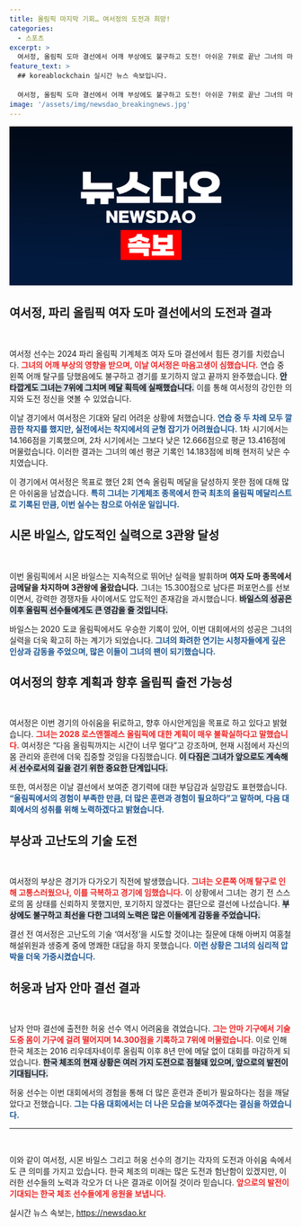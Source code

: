 ```yaml
---
title: 올림픽 마지막 기회… 여서정의 도전과 희망!
categories:
  - 스포츠
excerpt: >
  여서정, 올림픽 도마 결선에서 어깨 부상에도 불구하고 도전! 아쉬운 7위로 끝난 그녀의 마지막 경기. 시몬 바일스는 3관왕에 올라 눈부신 활약을 펼쳤다. 2028년 올림픽 출전은 불투명, 하지만 아시안게임을 향한 열정은 여전하다.
feature_text: >
  ## koreablockchain 실시간 뉴스 속보입니다.

  여서정, 올림픽 도마 결선에서 어깨 부상에도 불구하고 도전! 아쉬운 7위로 끝난 그녀의 마지막 경기. 시몬 바일스는 3관왕에 올라 눈부신 활약을 펼쳤다. 2028년 올림픽 출전은 불투명, 하지만 아시안게임을 향한 열정은 여전하다.
image: '/assets/img/newsdao_breakingnews.jpg'
---
```


<p><img src="/assets/img/newsdao_breakingnews.jpg" alt="koreablockchain 속보" /></p>

<h2 data-ke-size="size26">여서정, 파리 올림픽 여자 도마 결선에서의 도전과 결과</h2>

<p data-ke-size="size16">&nbsp;</p>

<p>여서정 선수는 2024 파리 올림픽 기계체조 여자 도마 결선에서 힘든 경기를 치렀습니다. <b><span style="color: #ee2323;">그녀의 어깨 부상의 영향을 받으며, 이날 여서정은 마음고생이 심했습니다.</span></b> 연습 중 왼쪽 어깨 탈구를 당했음에도 불구하고 경기를 포기하지 않고 끝까지 완주했습니다. <b><span style="background-color: #21538527;">안타깝게도 그녀는 7위에 그치며 메달 획득에 실패했습니다.</span></b> 이를 통해 여서정의 강인한 의지와 도전 정신을 엿볼 수 있었습니다.</p>

<p>이날 경기에서 여서정은 기대와 달리 어려운 상황에 처했습니다. <b><span style="color: #1a5490;">연습 중 두 차례 모두 깔끔한 착지를 했지만, 실전에서는 착지에서의 균형 잡기가 어려웠습니다.</span></b> 1차 시기에서는 14.166점을 기록했으며, 2차 시기에서는 그보다 낮은 12.666점으로 평균 13.416점에 머물렀습니다. 이러한 결과는 그녀의 예선 평균 기록인 14.183점에 비해 현저히 낮은 수치였습니다. </p>

<p>이 경기에서 여서정은 목표로 했던 2회 연속 올림픽 메달을 달성하지 못한 점에 대해 많은 아쉬움을 남겼습니다. <b><span style="color: #1a5490;">특히 그녀는 기계체조 종목에서 한국 최초의 올림픽 메달리스트로 기록된 만큼, 이번 실수는 참으로 아쉬운 일입니다.</span></b></p>

<h2 data-ke-size="size26">시몬 바일스, 압도적인 실력으로 3관왕 달성</h2>

<p data-ke-size="size16">&nbsp;</p>

<p>이번 올림픽에서 시몬 바일스는 지속적으로 뛰어난 실력을 발휘하며 <b><span style="ee2323;">여자 도마 종목에서 금메달을 차지하며 3관왕에 올랐습니다.</span></b> 그녀는 15.300점으로 남다른 퍼포먼스를 선보이면서, 강력한 경쟁자들 사이에서도 압도적인 존재감을 과시했습니다. <b><span style="background-color: #21538527;">바일스의 성공은 이후 올림픽 선수들에게도 큰 영감을 줄 것입니다.</span></b> </p>

<p>바일스는 2020 도쿄 올림픽에서도 우승한 기록이 있어, 이번 대회에서의 성공은 그녀의 실력을 더욱 확고히 하는 계기가 되었습니다. <b><span style="color: #1a5490;">그녀의 화려한 연기는 시청자들에게 깊은 인상과 감동을 주었으며, 많은 이들이 그녀의 팬이 되기했습니다.</span></b></p>

<h2 data-ke-size="size26">여서정의 향후 계획과 향후 올림픽 출전 가능성</h2>

<p data-ke-size="size16">&nbsp;</p>

<p>여서정은 이번 경기의 아쉬움을 뒤로하고, 향후 아시안게임을 목표로 하고 있다고 밝혔습니다. <b><span style="color: #ee2323;">그녀는 2028 로스앤젤레스 올림픽에 대한 계획이 매우 불확실하다고 말했습니다.</span></b> 여서정은 “다음 올림픽까지는 시간이 너무 멀다”고 강조하며, 현재 시점에서 자신의 몸 관리와 훈련에 더욱 집중할 것임을 다짐했습니다. <b><span style="background-color: #21538527;">이 다짐은 그녀가 앞으로도 계속해서 선수로서의 길을 걷기 위한 중요한 단계입니다.</span></b></p>

<p>또한, 여서정은 이날 결선에서 보여준 경기력에 대한 부담감과 실망감도 표현했습니다. <b><span style="color: #1a5490;">“올림픽에서의 경험이 부족한 만큼, 더 많은 훈련과 경험이 필요하다”고 말하며, 다음 대회에서의 성취를 위해 노력하겠다고 밝혔습니다.</span></b></p>

<h2 data-ke-size="size26">부상과 고난도의 기술 도전</h2>

<p data-ke-size="size16">&nbsp;</p>

<p>여서정의 부상은 경기가 다가오기 직전에 발생했습니다. <b><span style="color: #ee2323;">그녀는 오른쪽 어깨 탈구로 인해 고통스러웠으나, 이를 극복하고 경기에 임했습니다.</span></b> 이 상황에서 그녀는 경기 전 스스로의 몸 상태를 신뢰하지 못했지만, 포기하지 않겠다는 결단으로 결선에 나섰습니다. <b><span style="background-color: #21538527;">부상에도 불구하고 최선을 다한 그녀의 노력은 많은 이들에게 감동을 주었습니다.</span></b></p>

<p>결선 전 여서정은 고난도의 기술 ‘여서정’을 시도할 것이냐는 질문에 대해 아버지 여홍철 해설위원과 생중계 중에 명쾌한 대답을 하지 못했습니다. <b><span style="color: #1a5490;">이런 상황은 그녀의 심리적 압박을 더욱 가중시켰습니다.</span></b></p>

<h2 data-ke-size="size26">허웅과 남자 안마 결선 결과</h2>

<p data-ke-size="size16">&nbsp;</p>

<p>남자 안마 결선에 출전한 허웅 선수 역시 어려움을 겪었습니다. <b><span style="color: #ee2323;">그는 안마 기구에서 기술 도중 몸이 기구에 걸려 떨어지며 14.300점을 기록하고 7위에 머물렀습니다.</span></b> 이로 인해 한국 체조는 2016 리우데자네이루 올림픽 이후 8년 만에 메달 없이 대회를 마감하게 되었습니다. <b><span style="background-color: #21538527;">한국 체조의 현재 상황은 여러 가지 도전으로 점철돼 있으며, 앞으로의 발전이 기대됩니다.</span></b> </p>

<p>허웅 선수는 이번 대회에서의 경험을 통해 더 많은 훈련과 준비가 필요하다는 점을 깨달았다고 전했습니다. <b><span style="color: #1a5490;">그는 다음 대회에서는 더 나은 모습을 보여주겠다는 결심을 하였습니다.</span></b></p>

<hr>

<p data-ke-size="size16">&nbsp;</p>

<p>이와 같이 여서정, 시몬 바일스 그리고 허웅 선수의 경기는 각자의 도전과 아쉬움 속에서도 큰 의미를 가지고 있습니다. 한국 체조의 미래는 많은 도전과 험난함이 있겠지만, 이러한 선수들의 노력과 각오가 더 나은 결과로 이어질 것이라 믿습니다. <b><span style="color: #ee2323;">앞으로의 발전이 기대되는 한국 체조 선수들에게 응원을 보냅니다.</span></b></p>
실시간 뉴스 속보는, <a href="https://newsdao.kr" rel="dofollow">https://newsdao.kr</a>



